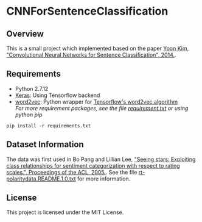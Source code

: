 # CNNForSentenceClassification

## Overview
This is a small project which implemented based on the paper [Yoon Kim, "Convolutional Neural Networks for Sentence Classification", 2014.](https://arxiv.org/abs/1408.5882).

## Requirements
* Python 2.7.12
* [Keras](https://keras.io/): Using Tensorflow backend
* [word2vec](https://github.com/danielfrg/word2vec): Python wrapper for [Tensorflow's word2vec algorithm](https://www.tensorflow.org/tutorials/word2vec)  
*For more requirement packages, see the file [requirement.txt](requirement.txt) or using python pip*
```
pip install -r requirements.txt
```

## Dataset Information
The data was first used in Bo Pang and Lillian Lee,
["Seeing stars: Exploiting class relationships for sentiment categorization
with respect to rating scales.", Proceedings of the ACL, 2005.](http://www.cs.cornell.edu/people/pabo/movie-review-data). See the file [rt-polaritydata.README.1.0.txt](data/rt-polaritydata.README.1.0.txt) for more information.

## License
This project is licensed under the MIT License.